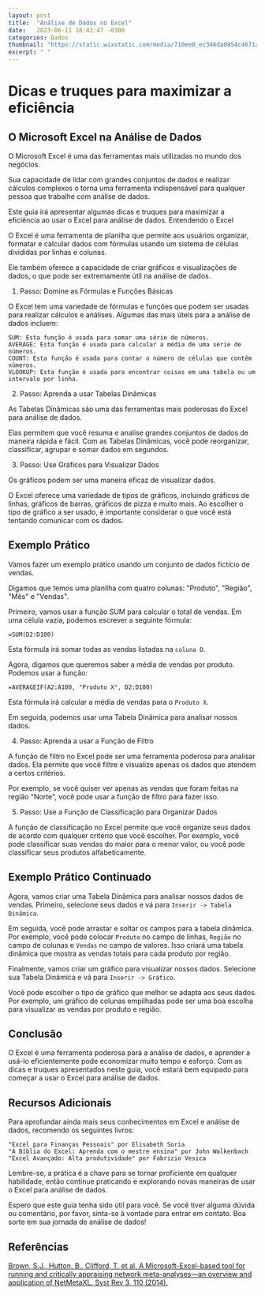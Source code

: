 ```yaml
---
layout: post
title:  "Análise de Dados no Excel"
date:   2023-06-11 18:42:47 -0300
categories: Dados
thumbnail: "https://static.wixstatic.com/media/710ee0_ec346da0854c4671a907285dcbb5e010~mv2.jpg/v1/fill/w_1959,h_1640,al_c,q_90/710ee0_ec346da0854c4671a907285dcbb5e010~mv2.webp"
excerpt: " "
---
```


# Dicas e truques para maximizar a eficiência

## O Microsoft Excel na Análise de Dados

O Microsoft Excel é uma das ferramentas mais utilizadas no mundo dos negócios.

Sua capacidade de lidar com grandes conjuntos de dados e realizar cálculos complexos o torna uma ferramenta indispensável para qualquer pessoa que trabalhe com análise de dados.

Este guia irá apresentar algumas dicas e truques para maximizar a eficiência ao usar o Excel para análise de dados.
Entendendo o Excel

O Excel é uma ferramenta de planilha que permite aos usuários organizar, formatar e calcular dados com fórmulas usando um sistema de células divididas por linhas e colunas.

Ele também oferece a capacidade de criar gráficos e visualizações de dados, o que pode ser extremamente útil na análise de dados.

1. Passo: Domine as Fórmulas e Funções Básicas

O Excel tem uma variedade de fórmulas e funções que podem ser usadas para realizar cálculos e análises. Algumas das mais úteis para a análise de dados incluem:

    SUM: Esta função é usada para somar uma série de números.
    AVERAGE: Esta função é usada para calcular a média de uma série de números.
    COUNT: Esta função é usada para contar o número de células que contêm números.
    VLOOKUP: Esta função é usada para encontrar coisas em uma tabela ou um intervalo por linha.

2. Passo: Aprenda a usar Tabelas Dinâmicas

As Tabelas Dinâmicas são uma das ferramentas mais poderosas do Excel para análise de dados.

Elas permitem que você resuma e analise grandes conjuntos de dados de maneira rápida e fácil. Com as Tabelas Dinâmicas, você pode reorganizar, classificar, agrupar e somar dados em segundos.

3. Passo: Use Gráficos para Visualizar Dados

Os gráficos podem ser uma maneira eficaz de visualizar dados.

O Excel oferece uma variedade de tipos de gráficos, incluindo gráficos de linhas, gráficos de barras, gráficos de pizza e muito mais. Ao escolher o tipo de gráfico a ser usado, é importante considerar o que você está tentando comunicar com os dados.

## Exemplo Prático

Vamos fazer um exemplo prático usando um conjunto de dados fictício de vendas.

Digamos que temos uma planilha com quatro colunas: "Produto", "Região", "Mês" e "Vendas".

Primeiro, vamos usar a função SUM para calcular o total de vendas. Em uma célula vazia, podemos escrever a seguinte fórmula:

```Excel
=SUM(D2:D100)
```

Esta fórmula irá somar todas as vendas listadas na `coluna D`.

Agora, digamos que queremos saber a média de vendas por produto. Podemos usar a função:

```Excel
=AVERAGEIF(A2:A100, "Produto X", D2:D100)
```

Esta fórmula irá calcular a média de vendas para o `Produto X`.

Em seguida, podemos usar uma Tabela Dinâmica para analisar nossos dados.

4. Passo: Aprenda a usar a Função de Filtro

A função de filtro no Excel pode ser uma ferramenta poderosa para analisar dados. Ela permite que você filtre e visualize apenas os dados que atendem a certos critérios.

Por exemplo, se você quiser ver apenas as vendas que foram feitas na região "Norte", você pode usar a função de filtro para fazer isso.

5. Passo: Use a Função de Classificação para Organizar Dados

A função de classificação no Excel permite que você organize seus dados de acordo com qualquer critério que você escolher. Por exemplo, você pode classificar suas vendas do maior para o menor valor, ou você pode classificar seus produtos alfabeticamente.

## Exemplo Prático Continuado

Agora, vamos criar uma Tabela Dinâmica para analisar nossos dados de vendas. Primeiro, selecione seus dados e vá para `Inserir -> Tabela Dinâmica`.

Em seguida, você pode arrastar e soltar os campos para a tabela dinâmica. Por exemplo, você pode colocar `Produto` no campo de linhas, `Região` no campo de colunas e `Vendas` no campo de valores. Isso criará uma tabela dinâmica que mostra as vendas totais para cada produto por região.

Finalmente, vamos criar um gráfico para visualizar nossos dados. Selecione sua Tabela Dinâmica e vá para 
`Inserir -> Gráfico`.

Você pode escolher o tipo de gráfico que melhor se adapta aos seus dados. Por exemplo, um gráfico de colunas empilhadas pode ser uma boa escolha para visualizar as vendas por produto e região.

## Conclusão

O Excel é uma ferramenta poderosa para a análise de dados, e aprender a usá-lo eficientemente pode economizar muito tempo e esforço. Com as dicas e truques apresentados neste guia, você estará bem equipado para começar a usar o Excel para análise de dados.

## Recursos Adicionais

Para aprofundar ainda mais seus conhecimentos em Excel e análise de dados, recomendo os seguintes livros:

    "Excel para Finanças Pessoais" por Elisabeth Soria
    "A Bíblia do Excel: Aprenda com o mestre ensina" por John Walkenbach
    "Excel Avançado: Alta produtividade" por Fabrizio Vesica

Lembre-se, a prática é a chave para se tornar proficiente em qualquer habilidade, então continue praticando e explorando novas maneiras de usar o Excel para análise de dados.

Espero que este guia tenha sido útil para você. Se você tiver alguma dúvida ou comentário, por favor, sinta-se à vontade para entrar em contato. Boa sorte em sua jornada de análise de dados!

## Referências

[Brown, S.J., Hutton, B., Clifford, T. et al. A Microsoft-Excel-based tool for running and critically appraising network meta-analyses—an overview and application of NetMetaXL. Syst Rev 3, 110 (2014).](https://doi.org/10.1186/2046-4053-3-110)